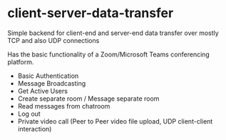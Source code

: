# client-server-data-transfer
Simple backend for client-end and server-end data transfer over mostly TCP and also UDP connections

Has the basic functionality of a Zoom/Microsoft Teams conferencing platform.
* Basic Authentication
* Message Broadcasting
* Get Active Users
* Create separate room / Message separate room
* Read messages from chatroom
* Log out
* Private video call (Peer to Peer video file upload, UDP client-client interaction)
